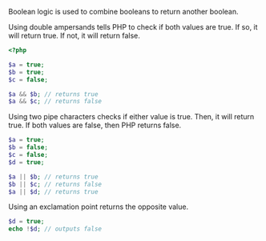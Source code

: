 Boolean logic is used to combine booleans to return another boolean.

Using double ampersands tells PHP to check if both values are true.
If so, it will return true. If not, it will return false.
```php
<?php

$a = true;
$b = true;
$c = false;

$a && $b; // returns true
$a && $c; // returns false
```

Using two pipe characters checks if either value is true.
Then, it will return true. If both values are false, then PHP
returns false.
```php
$a = true;
$b = false;
$c = false;
$d = true;

$a || $b; // returns true
$b || $c; // returns false
$a || $d; // returns true
```

Using an exclamation point returns the opposite value.
```php
$d = true;
echo !$d; // outputs false
```
